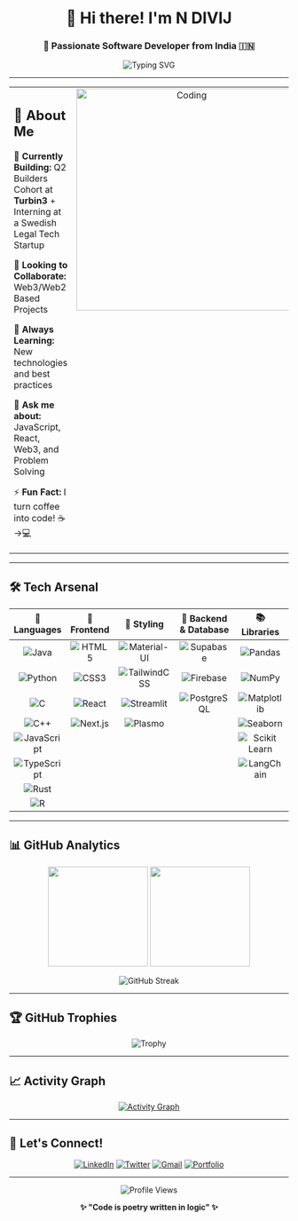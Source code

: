 # <div align="center">👋 Hi there! I'm **N DIVIJ**</div>

<div align="center">
  
### 🚀 Passionate Software Developer from India 🇮🇳

<img src="https://readme-typing-svg.herokuapp.com?font=Fira+Code&pause=1000&color=2E96F7&center=true&vCenter=true&width=435&lines=Full+Stack+Developer;Web3+Enthusiast;Problem+Solver;Always+Learning!" alt="Typing SVG" />

</div>

---

<table>
<tr>
<td width="50%" valign="top">

## 🎯 **About Me**

🔭 **Currently Building:** Q2 Builders Cohort at **Turbin3** + Interning at a Swedish Legal Tech Startup  

👯 **Looking to Collaborate:** Web3/Web2 Based Projects  

🌱 **Always Learning:** New technologies and best practices  

💬 **Ask me about:** JavaScript, React, Web3, and Problem Solving  

⚡ **Fun Fact:** I turn coffee into code! ☕→💻

</td>
<td width="50%" valign="top">

<div align="center">
<img alt="Coding" width="400" src="https://cdn.dribbble.com/users/1162077/screenshots/3848914/programmer.gif">
</div>

</td>
</tr>
</table>  

---

## 🛠️ **Tech Arsenal**

<div align="center">

| 🚀 **Languages** | 🎨 **Frontend** | 💅 **Styling** | 🔧 **Backend & Database** | 📚 **Libraries** | 🌐 **Tools** |
|:---:|:---:|:---:|:---:|:---:|:---:|
| ![Java](https://img.shields.io/badge/Java-ED8B00?style=for-the-badge&logo=openjdk&logoColor=white) | ![HTML5](https://img.shields.io/badge/HTML5-E34F26?style=for-the-badge&logo=html5&logoColor=white) | ![Material-UI](https://img.shields.io/badge/Material--UI-0081CB?style=for-the-badge&logo=material-ui&logoColor=white) | ![Supabase](https://img.shields.io/badge/Supabase-3ECF8E?style=for-the-badge&logo=supabase&logoColor=white) | ![Pandas](https://img.shields.io/badge/Pandas-150458?style=for-the-badge&logo=pandas&logoColor=white) | ![Git](https://img.shields.io/badge/GIT-E44C30?style=for-the-badge&logo=git&logoColor=white) |
| ![Python](https://img.shields.io/badge/Python-3776AB?style=for-the-badge&logo=python&logoColor=white) | ![CSS3](https://img.shields.io/badge/CSS3-1572B6?style=for-the-badge&logo=css3&logoColor=white) | ![TailwindCSS](https://img.shields.io/badge/Tailwind_CSS-38B2AC?style=for-the-badge&logo=tailwind-css&logoColor=white) | ![Firebase](https://img.shields.io/badge/Firebase-039BE5?style=for-the-badge&logo=Firebase&logoColor=white) | ![NumPy](https://img.shields.io/badge/NumPy-013243?style=for-the-badge&logo=numpy&logoColor=white) | ![GitHub](https://img.shields.io/badge/GitHub-100000?style=for-the-badge&logo=github&logoColor=white) |
| ![C](https://img.shields.io/badge/C-00599C?style=for-the-badge&logo=c&logoColor=white) | ![React](https://img.shields.io/badge/React-20232A?style=for-the-badge&logo=react&logoColor=61DAFB) | ![Streamlit](https://img.shields.io/badge/Streamlit-FF4B4B?style=for-the-badge&logo=Streamlit&logoColor=white) | ![PostgreSQL](https://img.shields.io/badge/PostgreSQL-316192?style=for-the-badge&logo=postgresql&logoColor=white) | ![Matplotlib](https://img.shields.io/badge/Matplotlib-11557c?style=for-the-badge&logo=plotly&logoColor=white) | ![Anchor](https://img.shields.io/badge/Anchor-FF6B35?style=for-the-badge&logo=anchor&logoColor=white) |
| ![C++](https://img.shields.io/badge/C%2B%2B-00599C?style=for-the-badge&logo=c%2B%2B&logoColor=white) | ![Next.js](https://img.shields.io/badge/Next.js-000000?style=for-the-badge&logo=next.js&logoColor=white) | ![Plasmo](https://img.shields.io/badge/Plasmo-7C3AED?style=for-the-badge&logo=plasmo&logoColor=white) | | ![Seaborn](https://img.shields.io/badge/Seaborn-3776AB?style=for-the-badge&logo=python&logoColor=white) | |
| ![JavaScript](https://img.shields.io/badge/JavaScript-F7DF1E?style=for-the-badge&logo=javascript&logoColor=black) | | | | ![Scikit Learn](https://img.shields.io/badge/scikit_learn-F7931E?style=for-the-badge&logo=scikit-learn&logoColor=white) | |
| ![TypeScript](https://img.shields.io/badge/TypeScript-007ACC?style=for-the-badge&logo=typescript&logoColor=white) | | | | ![LangChain](https://img.shields.io/badge/LangChain-339933?style=for-the-badge&logo=langchain&logoColor=white) | |
| ![Rust](https://img.shields.io/badge/Rust-000000?style=for-the-badge&logo=rust&logoColor=white) | | | | | |
| ![R](https://img.shields.io/badge/R-276DC3?style=for-the-badge&logo=r&logoColor=white) | | | | | |

</div>

---

## 📊 **GitHub Analytics**

<div align="center">
  
<img height="180em" src="https://github-readme-stats.vercel.app/api?username=n-45div&show_icons=true&theme=tokyonight&include_all_commits=true&count_private=true"/>
<img height="180em" src="https://github-readme-stats.vercel.app/api/top-langs/?username=n-45div&layout=compact&langs_count=8&theme=tokyonight"/>

</div>

<div align="center">
  
![GitHub Streak](https://github-readme-streak-stats.herokuapp.com/?user=n-45div&theme=tokyonight)

</div>

---

## 🏆 **GitHub Trophies**

<div align="center">
  
![Trophy](https://github-profile-trophy.vercel.app/?username=n-45div&theme=onedark&row=1&column=7)

</div>

---

## 📈 **Activity Graph**

<div align="center">
  
[![Activity Graph](https://github-readme-activity-graph.vercel.app/graph?username=n-45div&theme=tokyo-night)](https://github.com/ashutosh00710/github-readme-activity-graph)

</div>

---

## 🤝 **Let's Connect!**

<div align="center">

[![LinkedIn](https://img.shields.io/badge/LinkedIn-0077B5?style=for-the-badge&logo=linkedin&logoColor=white)](https://linkedin.com/in/divij45)
[![Twitter](https://img.shields.io/badge/Twitter-1DA1F2?style=for-the-badge&logo=twitter&logoColor=white)](https://twitter.com/godlovesu_n)
[![Gmail](https://img.shields.io/badge/Gmail-D14836?style=for-the-badge&logo=gmail&logoColor=white)](mailto:nd8752@dseu.ac.in)
[![Portfolio](https://img.shields.io/badge/Portfolio-FF5722?style=for-the-badge&logo=todoist&logoColor=white)](https://www.divijworks.com)

</div>

---

<div align="center">

<img src="https://komarev.com/ghpvc/?username=n-45div&label=Profile%20views&color=0e75b6&style=for-the-badge" alt="Profile Views" />

**✨ "Code is poetry written in logic" ✨**

</div>
